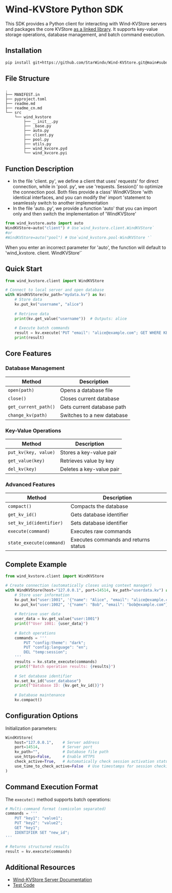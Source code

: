 # Wind-KVStore Python SDK  

This SDK provides a Python client for interacting with Wind-KVStore servers and packages the core KVStore [as a linked library](https://github.com/StarWindv/Wind-KVStore/blob/main/sdk/python/src/wind_kvstore/wind_kvcore.pyi). It supports key-value storage operations, database management, and batch command execution.

## Installation

```bash
pip install git+https://github.com/StarWindv/Wind-KVStore.git@main#subdirectory=sdk/python
```

## File Structure
```plaintext
.
├── MANIFEST.in
├── pyproject.toml
├── readme.md
├── readme_cn.md
└── src
    └── wind_kvstore
        ├── __init__.py
        ├── _base.py
        ├── auto.py
        ├── client.py
        ├── pool.py
        ├── utils.py
        ├── wind_kvcore.pyd
        └── wind_kvcore.pyi
```

## Function Description
- In the file 'client. py', we define a client that uses' requests' for direct connection, while in 'pool. py', we use 'requests. Session()' to optimize the connection pool. Both files provide a class' WindKVStore 'with identical interfaces, and you can modify the' import 'statement to seamlessly switch to another implementation
- In the file 'auto. py', we provide a function 'auto' that you can import only and then switch the implementation of 'WindKVStore'

```python
from wind_kvstore.auto import auto
WindKVStore=auto("client") # Use`wind_kvstore.client.WindKVStore`
#or
#WindKVStore=auto("pool") # Use`wind_kvstore.pool-WindKVStore '`
```
  When you enter an incorrect parameter for 'auto', the function will default to 'wind_kvstore. client. WindKVStore'`

## Quick Start

```python
from wind_kvstore.client import WindKVStore

# Connect to local server and open database
with WindKVStore(kv_path="mydata.kv") as kv:
    # Store data
    kv.put_kv("username", "alice")
    
    # Retrieve data
    print(kv.get_value("username"))  # Outputs: alice
    
    # Execute batch commands
    result = kv.execute('PUT "email": "alice@example.com"; GET WHERE KEY="email"')
    print(result)
```

## Core Features

### Database Management
| Method                   | Description           |
|--------------------------|-----------------------|
| `open(path)`             | Opens a database file |
| `close()`                | Closes current database |
| `get_current_path()`     | Gets current database path |
| `change_kv(path)`        | Switches to a new database |

### Key-Value Operations
| Method                   | Description          |
|--------------------------|----------------------|
| `put_kv(key, value)`     | Stores a key-value pair |
| `get_value(key)`         | Retrieves value by key |
| `del_kv(key)`            | Deletes a key-value pair |

### Advanced Features
| Method                       | Description             |
|------------------------------|-------------------------|
| `compact()`                  | Compacts the database   |
| `get_kv_id()`                | Gets database identifier |
| `set_kv_id(identifier)`      | Sets database identifier |
| `execute(command)`           | Executes raw commands   |
| `state_execute(command)`     | Executes commands and returns status |

## Complete Example

```python
from wind_kvstore.client import WindKVStore

# Create connection (automatically closes using context manager)
with WindKVStore(host="127.0.0.1", port=14514, kv_path="userdata.kv") as kv:
    # Store user information
    kv.put_kv("user:1001", '{"name": "Alice", "email": "alice@example.com"}')
    kv.put_kv("user:1002", '{"name": "Bob", "email": "bob@example.com"}')
    
    # Retrieve user data
    user_data = kv.get_value("user:1001")
    print(f"User 1001: {user_data}")
    
    # Batch operations
    commands = '''
        PUT "config:theme": "dark";
        PUT "config:language": "en";
        DEL "temp:session";
    '''
    results = kv.state_execute(commands)
    print(f"Batch operation results: {results}")
    
    # Set database identifier
    kv.set_kv_id("user_database")
    print(f"Database ID: {kv.get_kv_id()}")
    
    # Database maintenance
    kv.compact()
```

## Configuration Options

Initialization parameters:
```python
WindKVStore(
    host="127.0.0.1",    # Server address
    port=14514,          # Server port
    kv_path="",          # Database file path
    use_https=False,     # Enable HTTPS
    check_active=True,   # Automatically check session activation status
    use_time_to_check_active=False  # Use timestamps for session checking
)
```

## Command Execution Format

The `execute()` method supports batch operations:
```python
# Multi-command format (semicolon separated)
commands = '''
    PUT "key1": "value1";
    PUT "key2": "value2";
    GET "key1";
    IDENTIFIER SET "new_id";
'''

# Returns structured results
result = kv.execute(commands)
```

## Additional Resources

- [Wind-KVStore Server Documentation](https://github.com/StarWindv/Wind-KVStore/blob/main/doc/readme_server.md)
- [Test Code](https://github.com/StarWindv/Wind-KVStore/tree/main/sdk/test/python/test.py)
